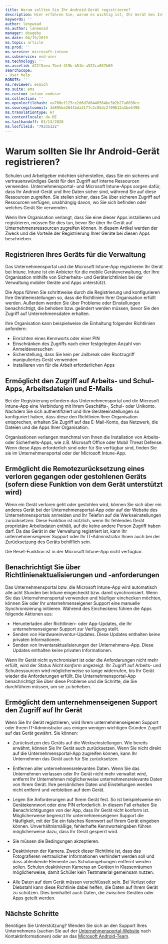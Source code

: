 ```yaml
---
title: Warum sollten Sie Ihr Android-Gerät registrieren?
description: Hier erfahren Sie, warum es wichtig ist, Ihr Gerät bei Intune zu registrieren.
keywords: ''
author: lenewsad
ms.author: lanewsad
manager: dougeby
ms.date: 04/19/2019
ms.topic: article
ms.prod: ''
ms.service: microsoft-intune
ms.subservice: end-user
ms.technology: ''
ms.assetid: d22f5aea-7be4-419b-b51b-a522ca037b69
searchScope:
- User help
ROBOTS: ''
ms.reviewer: esmich
ms.suite: ems
ms.custom: intune-enduser
ms.collection: ''
ms.openlocfilehash: ea760ef125ce2d6d7d0446564be3b2b27a6038ce
ms.sourcegitcommit: 3d895be2844bda2177c2c85dc2f09612a1be5490
ms.translationtype: HT
ms.contentlocale: de-DE
ms.lasthandoff: 03/13/2020
ms.locfileid: "79335132"
---
```

# <a name="why-enroll-your-android-device"></a>Warum sollten Sie Ihr Android-Gerät registrieren?  

Schulen und Arbeitgeber möchten sicherstellen, dass Sie ein sicheres und vertrauenswürdiges Gerät für den Zugriff auf interne Ressourcen verwenden. Unternehmensportal- und Microsoft Intune-Apps sorgen dafür, dass Ihr Android-Gerät und Ihre Daten sicher sind, während Sie auf diese Ressourcen zugreifen. Sie stellen sicher, dass Sie über sicheren Zugriff auf Ressourcen verfügen, unabhängig davon, wo Sie sich befinden oder welches Gerät Sie verwenden. 

Wenn Ihre Organisation verlangt, dass Sie eine dieser Apps installieren und registrieren, müssen Sie dies tun, bevor Sie über Ihr Gerät auf Unternehmensressourcen zugreifen können. In diesem Artikel werden der Zweck und die Vorteile der Registrierung Ihrer Geräte bei diesen Apps beschrieben.  

## <a name="gets-your-device-managed"></a>Registrieren Ihres Geräts für die Verwaltung  
 Das Unternehmensportal und die Microsoft Intune-App registrieren Ihr Gerät bei Intune.  Intune ist ein Anbieter für die mobile Geräteverwaltung, der Ihre Organisation mithilfe von Sicherheits- und Geräterichtlinien bei der Verwaltung mobiler Geräte und Apps unterstützt. 

Die Apps führen Sie schrittweise durch die Registrierung und konfigurieren Ihre Geräteeinstellungen so, dass die Richtlinien Ihrer Organisation erfüllt werden. Außerdem werden Sie über Probleme oder Einstellungen benachrichtigt, die behoben bzw. geändert werden müssen, bevor Sie den Zugriff auf Unternehmensdaten erhalten.  

Ihre Organisation kann beispielweise die Einhaltung folgender Richtlinien anfordern:  
* Einrichten eines Kennworts oder einer PIN
* Einschränken des Zugriffs nach einer festgelegten Anzahl von Anmeldeversuchen
* Sicherstellung, dass Sie kein per Jailbreak oder Rootzugriff manipuliertes Gerät verwenden
* Installieren von für die Arbeit erforderlichen Apps  

## <a name="gives-you-access-to-work-and-school-apps-work-files-and-email"></a>Ermöglicht den Zugriff auf Arbeits- und Schul-Apps, Arbeitsdateien und E-Mails  
Bei der Registrierung erfordern das Unternehmensportal und die Microsoft Intune-App eine Verbindung mit Ihrem Geschäfts-, Schul- oder Unikonto.  Nachdem Sie sich authentifiziert und Ihre Geräteeinstellungen so konfiguriert haben, dass diese den Richtlinien Ihrer Organisation entsprechen, erhalten Sie Zugriff auf das E-Mail-Konto, das Netzwerk, die Dateien und die Apps Ihrer Organisation.  

Organisationen verlangen manchmal von Ihnen die Installation von Arbeits- oder Sicherheits-Apps, wie z.B. Microsoft Office oder Mobil Threat Defense. Wenn diese Apps erforderlich sind oder für Sie verfügbar sind, finden Sie sie im Unternehmensportal oder der Microsoft Intune-App.

## <a name="lets-you-remotely-reset-a-lost-or-stolen-device-if-device-supports-it"></a>Ermöglicht die Remotezurücksetzung eines verloren gegangen oder gestohlenen Geräts (sofern diese Funktion von dem Gerät unterstützt wird)
Wenn ein Gerät verloren geht oder gestohlen wird, können Sie sich über ein anderes Gerät bei der Unternehmensportal-App oder auf der Website des Unternehmensportals anmelden und Ihr Telefon auf die Werkseinstellungen zurücksetzen. Diese Funktion ist nützlich, wenn Ihr fehlendes Gerät proprietäre Arbeitsdaten enthält, auf die keine andere Person Zugriff haben darf. Da das Gerät in der Verwaltung registriert ist, kann Ihr unternehmenseigener Support oder Ihr IT-Administrator Ihnen auch bei der Zurücksetzung des Geräts behilflich sein.  

Die Reset-Funktion ist in der Microsoft Intune-App nicht verfügbar.  

## <a name="notifies-you-of-policy-updates-and-requirements"></a>Benachrichtigt Sie über Richtlinienaktualisierungen und -anforderungen
Das Unternehmensportal bzw. die Microsoft Intune-App wird automatisch alle acht Stunden bei Intune eingecheckt bzw. damit synchronisiert. Wenn Sie das Unternehmensportal verwenden und häufiger einchecken möchten, können Sie oder Ihr unternehmenseigener Support eine manuelle Synchronisierung initiieren. Während des Eincheckens führen die Apps folgende Aktionen aus:  

* Herunterladen aller Richtlinien- oder App-Updates, die Ihr unternehmenseigener Support zur Verfügung stellt.  
* Senden von Hardwareinventur-Updates. Diese Updates enthalten keine privaten Informationen.  
* Senden von Inventaraktualisierungen der Unternehmens-App. Diese Updates enthalten keine privaten Informationen.  

Wenn Ihr Gerät nicht synchronisiert ist oder die Anforderungen nicht mehr erfüllt, wird der Status *Nicht konform* angezeigt. Ihr Zugriff auf Arbeits- und Schulressourcen wird möglicherweise so lange widerrufen, bis Ihr Gerät wieder die Anforderungen erfüllt. Die Unternehmensportal-App benachrichtigt Sie über diese Probleme und die Schritte, die Sie durchführen müssen, um sie zu beheben.  


## <a name="permits-company-support-access-to-your-device"></a>Ermöglicht dem unternehmenseigenen Support den Zugriff auf Ihr Gerät
Wenn Sie Ihr Gerät registrieren, wird Ihrem unternehmenseigenen Support oder Ihrem IT-Administrator aus einigen wenigen wichtigen Gründen Zugriff auf das Gerät gewährt. Sie können:  

* Zurücksetzen des Geräts auf die Werkseinstellungen. Wie bereits erwähnt, können Sie Ihr Gerät auch zurücksetzen. Wenn Sie nicht direkt auf die Unternehmensportal-App zugreifen können, kann Ihr Unternehmen das Gerät auch für Sie zurücksetzen.  

* Entfernen aller unternehmensrelevanten Daten. Wenn Sie das Unternehmen verlassen oder Ihr Gerät nicht mehr verwaltet wird, entfernt Ihr Unternehmen möglicherweise unternehmensrelevante Daten von Ihrem Gerät. Ihre persönlichen Daten und Einstellungen werden nicht entfernt und verbleiben auf dem Gerät.  

* Legen Sie Anforderungen auf Ihrem Gerät fest. So ist beispielsweise ein Gerätekennwort oder eine PIN erforderlich. In diesem Fall erhalten Sie Benachrichtigungen von der App, dass Ihr Gerät nicht konform ist. Möglicherweise begrenzt Ihr unternehmenseigener Support die Häufigkeit, mit der Sie ein falsches Kennwort auf Ihrem Gerät eingeben können. Unverhältnismäßige, fehlerhafte Kennworteingaben führen möglicherweise dazu, dass Ihr Gerät gesperrt wird.  

* Sie müssen die Bedingungen akzeptieren.  

* Deaktivieren der Kamera. Zweck dieser Richtlinie ist, dass das Fotografieren vertraulicher Informationen verhindert werden soll und dass ablenkende Elemente aus Schulumgebungen entfernt werden sollen. Schulen deaktivieren Kameras an Geräten in Klassenräumen möglicherweise, damit Schüler kein Testmaterial gemeinsam nutzen.  

* Alle Daten auf dem Gerät müssen verschlüsselt sein. Bei Verlust oder Diebstahl kann diese Richtlinie dabei helfen, die Daten auf Ihrem Gerät zu schützen. Dies beinhaltet auch Daten, die zwischen Geräten oder Apps geteilt werden. 

## <a name="next-steps"></a>Nächste Schritte  

Benötigen Sie Unterstützung? Wenden Sie sich an den Support Ihres Unternehmens (suchen Sie auf der [Unternehmensportal-Website](https://go.microsoft.com/fwlink/?linkid=2010980) nach Kontaktinformationen) oder an das <a href="mailto:wintunedroidfbk@microsoft.com?subject=I'm having trouble installing the Company Portal app on my Android device&body=Describe the issue you're experiencing here.">Microsoft Android-Team</a>.
